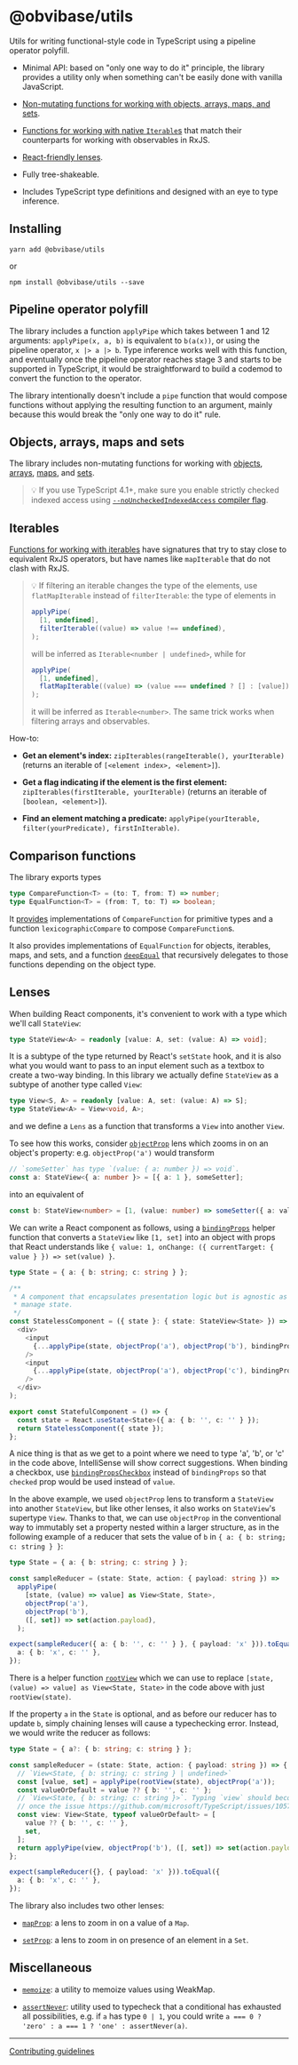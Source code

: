 # @obvibase/utils

Utils for writing functional-style code in TypeScript using a pipeline operator polyfill.

- Minimal API: based on "only one way to do it" principle, the library provides a utility only when something can't be easily done with vanilla JavaScript.

- [Non-mutating functions for working with objects, arrays, maps, and sets](#objects-arrays-maps-and-sets).

- [Functions for working with native `Iterable`s](#iterables) that match their counterparts for working with observables in RxJS.

- [React-friendly lenses](#lenses).

- Fully tree-shakeable.

- Includes TypeScript type definitions and designed with an eye to type inference.

## Installing

```
yarn add @obvibase/utils
```

or

```
npm install @obvibase/utils --save
```

## Pipeline operator polyfill

The library includes a function `applyPipe` which takes between 1 and 12 arguments: `applyPipe(x, a, b)` is equivalent to `b(a(x))`, or using the pipeline operator, `x |> a |> b`. Type inference works well with this function, and eventually once the pipeline operator reaches stage 3 and starts to be supported in TypeScript, it would be straightforward to build a codemod to convert the function to the operator.

The library intentionally doesn't include a `pipe` function that would compose functions without applying the resulting function to an argument, mainly because this would break the "only one way to do it" rule.

## Objects, arrays, maps and sets

The library includes non-mutating functions for working with [objects](https://github.com/obvibase/utils/tree/master/src/lib/object), [arrays](https://github.com/obvibase/utils/tree/master/src/lib/array), [maps](https://github.com/obvibase/utils/tree/master/src/lib/map), and [sets](https://github.com/obvibase/utils/tree/master/src/lib/set).

> :bulb: If you use TypeScript 4.1+, make sure you enable strictly checked indexed access using [`--noUncheckedIndexedAccess` compiler flag](https://devblogs.microsoft.com/typescript/announcing-typescript-4-1-rc/#no-unchecked-indexed-access).

## Iterables

[Functions for working with iterables](https://github.com/obvibase/utils/tree/master/src/lib/iterable) have signatures that try to stay close to equivalent RxJS operators, but have names like `mapIterable` that do not clash with RxJS.

> :bulb: If filtering an iterable changes the type of the elements, use `flatMapIterable` instead of `filterIterable`: the type of elements in
>
> ```ts
> applyPipe(
>   [1, undefined],
>   filterIterable((value) => value !== undefined),
> );
> ```
>
> will be inferred as `Iterable<number | undefined>`, while for
>
> ```ts
> applyPipe(
>   [1, undefined],
>   flatMapIterable((value) => (value === undefined ? [] : [value])),
> );
> ```
>
> it will be inferred as `Iterable<number>`. The same trick works when filtering arrays and observables.

How-to:

- **Get an element's index:** `zipIterables(rangeIterable(), yourIterable)` (returns an iterable of `[<element index>, <element>]`).

- **Get a flag indicating if the element is the first element:** `zipIterables(firstIterable, yourIterable)` (returns an iterable of `[boolean, <element>]`).

- **Find an element matching a predicate:** `applyPipe(yourIterable, filter(yourPredicate), firstInIterable)`.

## Comparison functions

The library exports types

```ts
type CompareFunction<T> = (to: T, from: T) => number;
type EqualFunction<T> = (from: T, to: T) => boolean;
```

It [provides](https://github.com/obvibase/utils/tree/master/src/lib/compare) implementations of `CompareFunction` for primitive types and a function `lexicographicCompare` to compose `CompareFunction`s.

It also provides implementations of `EqualFunction` for objects, iterables, maps, and sets, and a function [`deepEqual`](https://github.com/obvibase/utils/blob/master/src/lib/deepEqual.ts) that recursively delegates to those functions depending on the object type.

## Lenses

When building React components, it's convenient to work with a type which we'll call `StateView`:

```ts
type StateView<A> = readonly [value: A, set: (value: A) => void];
```

It is a subtype of the type returned by React's `setState` hook, and it is also what you would want to pass to an input element such as a textbox to create a two-way binding. In this library we actually define `StateView` as a subtype of another type called `View`:

```ts
type View<S, A> = readonly [value: A, set: (value: A) => S];
type StateView<A> = View<void, A>;
```

and we define a `Lens` as a function that transforms a `View` into another `View`.

To see how this works, consider [`objectProp`](https://github.com/obvibase/utils/blob/master/src/lib/object/objectProp.ts) lens which zooms in on an object's property: e.g. `objectProp('a')` would transform

```ts
// `someSetter` has type `(value: { a: number }) => void`.
const a: StateView<{ a: number }> = [{ a: 1 }, someSetter];
```

into an equivalent of

```ts
const b: StateView<number> = [1, (value: number) => someSetter({ a: value })];
```

We can write a React component as follows, using a [`bindingProps`](https://github.com/obvibase/utils/blob/master/src/lib/react/bindingProps.ts) helper function that converts a `StateView` like `[1, set]` into an object with props that React understands like `{ value: 1, onChange: ({ currentTarget: { value } }) => set(value) }`.

```ts
type State = { a: { b: string; c: string } };

/**
 * A component that encapsulates presentation logic but is agnostic as to how we
 * manage state.
 */
const StatelessComponent = ({ state }: { state: StateView<State> }) => (
  <div>
    <input
      {...applyPipe(state, objectProp('a'), objectProp('b'), bindingProps)}
    />
    <input
      {...applyPipe(state, objectProp('a'), objectProp('c'), bindingProps)}
    />
  </div>
);

export const StatefulComponent = () => {
  const state = React.useState<State>({ a: { b: '', c: '' } });
  return StatelessComponent({ state });
};
```

A nice thing is that as we get to a point where we need to type 'a', 'b', or 'c' in the code above, IntelliSense will show correct suggestions. When binding a checkbox, use [`bindingPropsCheckbox`](https://github.com/obvibase/utils/blob/master/src/lib/react/bindingPropsCheckbox.ts) instead of `bindingProps` so that `checked` prop would be used instead of `value`.

In the above example, we used `objectProp` lens to transform a `StateView` into another `StateView`, but like other lenses, it also works on `StateView`'s supertype `View`. Thanks to that, we can use `objectProp` in the conventional way to immutably set a property nested within a larger structure, as in the following example of a reducer that sets the value of `b` in `{ a: { b: string; c: string } }`:

```ts
type State = { a: { b: string; c: string } };

const sampleReducer = (state: State, action: { payload: string }) =>
  applyPipe(
    [state, (value) => value] as View<State, State>,
    objectProp('a'),
    objectProp('b'),
    ([, set]) => set(action.payload),
  );

expect(sampleReducer({ a: { b: '', c: '' } }, { payload: 'x' })).toEqual({
  a: { b: 'x', c: '' },
});
```

There is a helper function [`rootView`](https://github.com/obvibase/utils/blob/master/src/lib/view/rootView.ts) which we can use to replace `[state, (value) => value] as View<State, State>` in the code above with just `rootView(state)`.

If the property `a` in the `State` is optional, and as before our reducer has to update `b`, simply chaining lenses will cause a typechecking error. Instead, we would write the reducer as follows:

```ts
type State = { a?: { b: string; c: string } };

const sampleReducer = (state: State, action: { payload: string }) => {
  // `View<State, { b: string; c: string } | undefined>`
  const [value, set] = applyPipe(rootView(state), objectProp('a'));
  const valueOrDefault = value ?? { b: '', c: '' };
  // `View<State, { b: string; c: string }>`. Typing `view` should become easier
  // once the issue https://github.com/microsoft/TypeScript/issues/10571 is fixed.
  const view: View<State, typeof valueOrDefault> = [
    value ?? { b: '', c: '' },
    set,
  ];
  return applyPipe(view, objectProp('b'), ([, set]) => set(action.payload));
};

expect(sampleReducer({}, { payload: 'x' })).toEqual({
  a: { b: 'x', c: '' },
});
```

The library also includes two other lenses:

- [`mapProp`](https://github.com/obvibase/utils/blob/master/src/lib/map/mapProp.ts): a lens to zoom in on a value of a `Map`.

- [`setProp`](https://github.com/obvibase/utils/blob/master/src/lib/set/setProp.ts): a lens to zoom in on presence of an element in a `Set`.

## Miscellaneous

- [`memoize`](https://github.com/obvibase/utils/blob/master/src/lib/memoize.ts): a utility to memoize values using WeakMap.

- [`assertNever`](https://github.com/obvibase/utils/blob/master/src/lib/assertNever.ts): utility used to typecheck that a conditional has exhausted all possibilities, e.g. if `a` has type `0 | 1`, you could write `a === 0 ? 'zero' : a === 1 ? 'one' : assertNever(a)`.

---

[Contributing guidelines](https://github.com/obvibase/utils/blob/master/.github/CONTRIBUTING.md)
